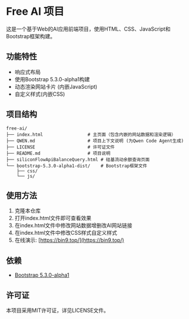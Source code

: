 # Free AI 项目

这是一个基于Web的AI应用前端项目，使用HTML、CSS、JavaScript和Bootstrap框架构建。

## 功能特性

- 响应式布局
- 使用Bootstrap 5.3.0-alpha1构建
- 动态渲染网站卡片 (内嵌JavaScript)
- 自定义样式(内嵌CSS)

## 项目结构

```
free-ai/
├── index.html                 # 主页面（包含内嵌的网站数据和渲染逻辑）
├── QWEN.md                    # 项目上下文说明 (为Qwen Code Agent生成)
├── LICENSE                    # 许可证文件
├── README.md                  # 项目说明
├── siliconFlowApiBalanceQuery.html # 硅基流动余额查询页面
└── bootstrap-5.3.0-alpha1-dist/    # Bootstrap框架文件
    ├── css/
    └── js/
```

## 使用方法

1. 克隆本仓库
2. 打开index.html文件即可查看效果
3. 在index.html文件中修改网站数据增删改AI网站链接
4. 在index.html文件中修改CSS样式自定义样式
5. 在线演示: [https://bin9.top/](https://bin9.top/)

## 依赖

- [Bootstrap 5.3.0-alpha1](https://getbootstrap.com/)

## 许可证

本项目采用MIT许可证，详见LICENSE文件。